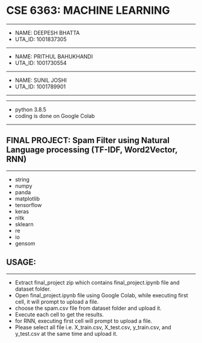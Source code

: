 # CSE 6363: MACHINE LEARNING
***

* NAME: DEEPESH BHATTA
* UTA_ID: 1001837305
***
* NAME: PRITHUL BAHUKHANDI
* UTA_ID: 1001730554
***
* NAME: SUNIL JOSHI
* UTA_ID: 1001789901
***

***
* python 3.8.5
* coding is done on Google Colab
***

## FINAL PROJECT: Spam Filter using Natural Language processing (TF-IDF, Word2Vector, RNN)

***
* string
* numpy 
* panda
* matplotlib
* tensorflow
* keras
* nltk
* sklearn
* re
* io
* gensom

## USAGE:
***
* Extract final_project zip which contains final_project.ipynb file and dataset folder.
* Open final_project.ipynb file using Google Colab, while executing first cell, it will prompt to upload a file. 
* choose the spam.csv file from dataset folder and upload it.
* Execute each cell to get the results.
* for RNN, executing first cell will prompt to upload a file. 
* Please select all file i.e. X_train.csv, X_test.csv, y_train.csv, and y_test.csv at the same time and upload it.
